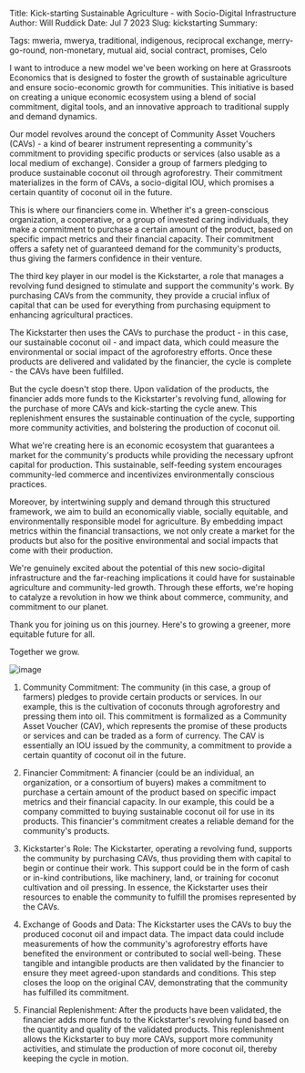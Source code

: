 Title: Kick-starting Sustainable Agriculture - with Socio-Digital Infrastructure
Author: Will Ruddick
Date: Jul 7 2023
Slug: kickstarting
Summary: 

Tags: mweria, mwerya, traditional, indigenous, reciprocal exchange, merry-go-round, non-monetary, mutual aid, social contract, promises, Celo

I want to introduce a new model we've been working on here at Grassroots Economics that is designed to foster the growth of sustainable agriculture and ensure socio-economic growth for communities. This initiative is based on creating a unique economic ecosystem using a blend of social commitment, digital tools, and an innovative approach to traditional supply and demand dynamics.

Our model revolves around the concept of Community Asset Vouchers (CAVs) - a kind of bearer instrument representing a community's commitment to providing specific products or services (also usable as a local medium of exchange). Consider a group of farmers pledging to produce sustainable coconut oil through agroforestry. Their commitment materializes in the form of CAVs, a socio-digital IOU, which promises a certain quantity of coconut oil in the future.

This is where our financiers come in. Whether it's a green-conscious organization, a cooperative, or a group of invested caring individuals, they make a commitment to purchase a certain amount of the product, based on specific impact metrics and their financial capacity. Their commitment offers a safety net of guaranteed demand for the community's products, thus giving the farmers confidence in their venture.

The third key player in our model is the Kickstarter, a role that manages a revolving fund designed to stimulate and support the community's work. By purchasing CAVs from the community, they provide a crucial influx of capital that can be used for everything from purchasing equipment to enhancing agricultural practices.

The Kickstarter then uses the CAVs to purchase the product - in this case, our sustainable coconut oil - and impact data, which could measure the environmental or social impact of the agroforestry efforts. Once these products are delivered and validated by the financier, the cycle is complete - the CAVs have been fulfilled.

But the cycle doesn't stop there. Upon validation of the products, the financier adds more funds to the Kickstarter's revolving fund, allowing for the purchase of more CAVs and kick-starting the cycle anew. This replenishment ensures the sustainable continuation of the cycle, supporting more community activities, and bolstering the production of coconut oil.

What we're creating here is an economic ecosystem that guarantees a market for the community's products while providing the necessary upfront capital for production. This sustainable, self-feeding system encourages community-led commerce and incentivizes environmentally conscious practices.

Moreover, by intertwining supply and demand through this structured framework, we aim to build an economically viable, socially equitable, and environmentally responsible model for agriculture. By embedding impact metrics within the financial transactions, we not only create a market for the products but also for the positive environmental and social impacts that come with their production.

We're genuinely excited about the potential of this new socio-digital infrastructure and the far-reaching implications it could have for sustainable agriculture and community-led growth. Through these efforts, we're hoping to catalyze a revolution in how we think about commerce, community, and commitment to our planet.

Thank you for joining us on this journey. Here's to growing a greener, more equitable future for all.

Together we grow.


![image](images/blog/kickstarting1.webp)

1. Community Commitment: The community (in this case, a group of farmers) pledges to provide certain products or services. In our example, this is the cultivation of coconuts through agroforestry and pressing them into oil. This commitment is formalized as a Community Asset Voucher (CAV), which represents the promise of these products or services and can be traded as a form of currency. The CAV is essentially an IOU issued by the community, a commitment to provide a certain quantity of coconut oil in the future.

2. Financier Commitment: A financier (could be an individual, an organization, or a consortium of buyers) makes a commitment to purchase a certain amount of the product based on specific impact metrics and their financial capacity. In our example, this could be a company committed to buying sustainable coconut oil for use in its products. This financier's commitment creates a reliable demand for the community's products.

3. Kickstarter's Role: The Kickstarter, operating a revolving fund, supports the community by purchasing CAVs, thus providing them with capital to begin or continue their work. This support could be in the form of cash or in-kind contributions, like machinery, land, or training for coconut cultivation and oil pressing. In essence, the Kickstarter uses their resources to enable the community to fulfill the promises represented by the CAVs.

4. Exchange of Goods and Data: The Kickstarter uses the CAVs to buy the produced coconut oil and impact data. The impact data could include measurements of how the community's agroforestry efforts have benefited the environment or contributed to social well-being. These tangible and intangible products are then validated by the financier to ensure they meet agreed-upon standards and conditions. This step closes the loop on the original CAV, demonstrating that the community has fulfilled its commitment.

5. Financial Replenishment: After the products have been validated, the financier adds more funds to the Kickstarter's revolving fund based on the quantity and quality of the validated products. This replenishment allows the Kickstarter to buy more CAVs, support more community activities, and stimulate the production of more coconut oil, thereby keeping the cycle in motion.

